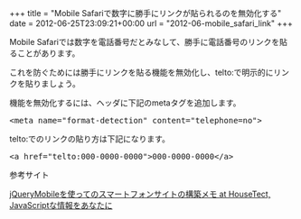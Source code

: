 +++
title = "Mobile Safariで数字に勝手にリンクが貼られるのを無効化する"
date = 2012-06-25T23:09:21+00:00
url = "2012-06-mobile_safari_link"
+++

Mobile Safariでは数字を電話番号だとみなして、勝手に電話番号のリンクを貼ることがあります。
  
これを防ぐためには勝手にリンクを貼る機能を無効化し、telto:で明示的にリンクを貼りましょう。

機能を無効化するには、ヘッダに下記のmetaタグを追加します。

<pre class="brush: xml; title: ; notranslate" title="">&lt;meta name="format-detection" content="telephone=no"&gt;
</pre>

telto:でのリンクの貼り方は下記になります。

<pre class="brush: xml; title: ; notranslate" title="">&lt;a href="telto:000-0000-0000"&gt;000-0000-0000&lt;/a&gt;
</pre>

参考サイト
  
<a title="jQueryMobileを使ってのスマートフォンサイトの構築メモ at HouseTect, JavaScriptな情報をあなたに" href="http://hisasann.com/housetect/2011/02/jquerymobile.html" target="_blank">jQueryMobileを使ってのスマートフォンサイトの構築メモ at HouseTect, JavaScriptな情報をあなたに</a>